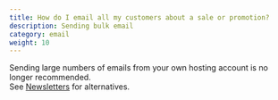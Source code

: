 ```yaml
---
title: How do I email all my customers about a sale or promotion? 
description: Sending bulk email 
category: email
weight: 10
---
```


Sending large numbers of emails from your own hosting account 
is no longer recommended.  
See [Newsletters](/user/email/newsletters/) for alternatives. 

